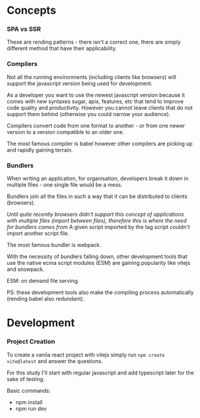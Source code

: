 # Concepts 

### SPA vs SSR

These are rending patterns - there isn't a correct one, there are simply different method that have their applicability.


### Compilers

Not all the running environments (including clients like browsers) will support the javascript version being used for development.

As a developer you want to use the newest javascript version because it comes with 
new syntaxes sugar, apis, features, etc that tend to improve code quality and productivity. 
However you cannot leave clients that do not support them behind (otherwise you could narrow your audience).

Compilers convert code from one format to another - or from one newer version to a version compatible to an older one.

The most famous compiler is babel however other compilers are picking up and rapidly gaining terrain.


### Bundlers

When writing an application, for organisation, developers break it down in multiple files - one single file would be a mess.

Bundlers join all the files in such a way that it can be distributed to clients (browsers). 

_Until quite recently browsers didn't support this concept of applications with multiple files (import between files), 
therefore this is where the need for bundlers comes from_ A given script imported by the tag script couldn't import 
another script file.

The most famous bundler is webpack.

With the necessity of bundlers falling down, other development tools that use the native ecma script modules (ESM)
are gaining popularity like vitejs and snowpack. 

ESM: on demand file serving.

PS: these development tools also make the compiling process automatically (rending babel also redundant).


# Development

### Project Creation

To create a vanila react project with vitejs simply run `npm create vite@latest` and answer the questions.

For this study I'll start with regular javascript and add typescript later for the sake of testing.

Basic commands:

- npm install
- npm run dev









